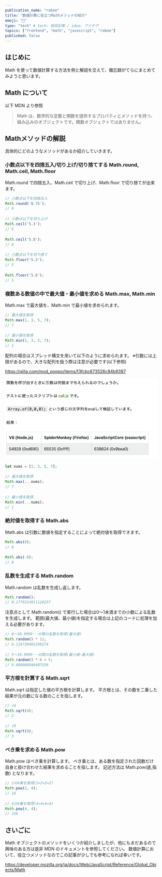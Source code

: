 ```yaml
---
publication_name: "rabee"
title: "数値計算に役立つMathメソッドの紹介"
emoji: "🌟"
type: "tech" # tech: 技術記事 / idea: アイデア
topics: ["frontend", "math", "javascript", "rabee"]
published: false
---
```

## はじめに
Math を使って数値計算する方法を例と解説を交えて、備忘録がてらにまとめてみようと思います。

## Math について
以下 MDN より参照
> Math は、数学的な定数と関数を提供するプロパティとメソッドを持つ、組み込みのオブジェクトです。関数オブジェクトではありません。

## Mathメソッドの解説
具体的にどのようなメソッドがあるか紹介していきます。

### 小数点以下を四捨五入/切り上げ/切り捨てする Math.round, Math.ceil, Math.floor

Math.round で四捨五入、Math.ceil で切り上げ、Math.floor で切り捨てが出来ます。

```js
// 小数点以下を四捨五入
Math.round('8.75');
// 9

// 小数点以下を切り上げ
Math.ceil('5.3');
// 6

Math.ceil('5.8');
// 6

// 小数点以下を切り捨て
Math.floor('5.3');
// 5

Math.floor('5.8');
// 5
```

### 複数ある数値の中で最大値・最小値を求める Math.max, Math.min

Math.max で最大値を、Math.min で最小値を求められます。

```js
// 最大値を取得
Math.max(1, 3, 5, 7);
// 7

// 最小値を取得
Math.min(1, 3, 5, 7);
// 1
```

配列の場合はスプレッド構文を用いて以下のように求められます。
※引数には上限があるので、大きな配列を扱う際は注意が必要です(以下参照)

https://qiita.com/mod_poppo/items/f3fcbc673526c84b9387

![image.png](/images/image.png)

```js
let nums = [1, 3, 5, 7];

// 最大値を取得
Math.max(...nums);
// 7

// 最小値を取得
Math.min(...nums);
// 1
```

### 絶対値を取得する Math.abs

Math.abs は引数に数値を指定することによって絶対値を取得できます。

```js
Math.abs(8);
// 8

Math.abs(-8);
// 8
```

### 乱数を生成する Math.random

Math.random は乱数を生成し返します。

```js
Math.random();
// 0.1779214911120237
```

注意点として Math.random() で実行した場合は0〜1未満までの小数による乱数を生成します。
範囲(最大値、最小値)を指定する場合は上記のコードに処理を加える必要があります。

```js
// 0〜10.9999･･･の間の乱数を取得(最大値)
Math.random() * 11;
// 6.119739403298274

// 5〜10.9999･･･の間の乱数を取得(最小値~最大値)
Math.random() * 6 + 5;
// 9.000008996407539
```

### 平方根を計算する Math.sqrt

Math.sqrt は指定した値の平方根を計算します。
平方根とは、その数を二乗した結果が元の数になる数のことを指します。

```js
// √4
Math.sqrt(4);
// 2

// √9
Math.sqrt(9);
// 3
```

### べき乗を求める Math.pow

Math.pow はべき乗を計算します。
べき乗とは、ある数を指定された回数だけ自身と掛け合わせた結果を求めることを指します。
記述方法は Math.pow(底,指数) となります。

```js
// 2の4乗を取得(2×2×2×2)
Math.pow(2, 4);
// 16

// 4の4乗を取得(4×4×4×4)
Math.pow(4, 4);
// 256
```

## さいごに
Math オブジェクトのメソッドをいくつか紹介しましたが、他にもまだあるので興味のある方は是非 MDN のドキュメントを参照してください。
数値計算において、役立つメソッドなのでこの記事が少しでも参考になれば幸いです。

https://developer.mozilla.org/ja/docs/Web/JavaScript/Reference/Global_Objects/Math